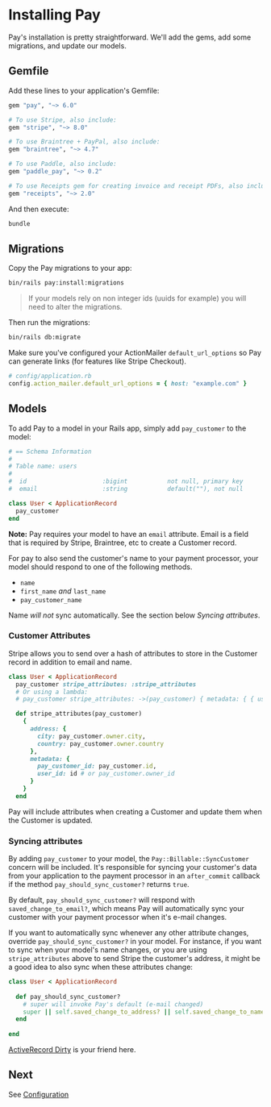 # Installing Pay

Pay's installation is pretty straightforward. We'll add the gems, add some migrations, and update our models.

## Gemfile

Add these lines to your application's Gemfile:

```ruby
gem "pay", "~> 6.0"

# To use Stripe, also include:
gem "stripe", "~> 8.0"

# To use Braintree + PayPal, also include:
gem "braintree", "~> 4.7"

# To use Paddle, also include:
gem "paddle_pay", "~> 0.2"

# To use Receipts gem for creating invoice and receipt PDFs, also include:
gem "receipts", "~> 2.0"
```

And then execute:

```bash
bundle
```

## Migrations

Copy the Pay migrations to your app:

````bash
bin/rails pay:install:migrations
````

>If your models rely on non integer ids (uuids for example) you will need to alter the migrations.

Then run the migrations:

```bash
bin/rails db:migrate
```

Make sure you've configured your ActionMailer `default_url_options` so Pay can generate links (for features like Stripe Checkout).

```ruby
# config/application.rb
config.action_mailer.default_url_options = { host: "example.com" }
```

## Models

To add Pay to a model in your Rails app, simply add `pay_customer` to the model:

```ruby
# == Schema Information
#
# Table name: users
#
#  id                     :bigint           not null, primary key
#  email                  :string           default(""), not null

class User < ApplicationRecord
  pay_customer
end
```

**Note:** Pay requires your model to have an `email` attribute. Email is a field that is required by Stripe, Braintree, etc to create a Customer record.

For pay to also send the customer's name to your payment processor, your model should respond to one of the following methods.

* `name`
* `first_name` _and_ `last_name`
* `pay_customer_name`

Name _will not_ sync automatically. See the section below _Syncing attributes_.

### Customer Attributes

Stripe allows you to send over a hash of attributes to store in the Customer record in addition to email and name.

```ruby
class User < ApplicationRecord
  pay_customer stripe_attributes: :stripe_attributes
  # Or using a lambda:
  # pay_customer stripe_attributes: ->(pay_customer) { metadata: { { user_id: pay_customer.owner_id } } }

  def stripe_attributes(pay_customer)
    {
      address: {
        city: pay_customer.owner.city,
        country: pay_customer.owner.country
      },
      metadata: {
        pay_customer_id: pay_customer.id,
        user_id: id # or pay_customer.owner_id
      }
    }
  end
```

Pay will include attributes when creating a Customer and update them when the Customer is updated.

### Syncing attributes

By adding `pay_customer` to your model, the `Pay::Billable::SyncCustomer` concern will be included. It's responsible for syncing your customer's data from your application to the payment processor in an `after_commit` callback if the method `pay_should_sync_customer?` returns `true`.

By default, `pay_should_sync_customer?` will respond with `saved_change_to_email?`, which means Pay will automatically sync your customer with your payment processor when it's e-mail changes.

If you want to automatically sync whenever any other attribute changes, override `pay_should_sync_customer?` in your model. For instance, if you want to sync when your model's name changes, or you are using `stripe_attributes` above to send Stripe the customer's address, it might be a good idea to also sync when these attributes change:

```rb
class User < ApplicationRecord
  
  def pay_should_sync_customer?
    # super will invoke Pay's default (e-mail changed)
    super || self.saved_change_to_address? || self.saved_change_to_name?
  end
  
end
```

[ActiveRecord Dirty](https://api.rubyonrails.org/classes/ActiveRecord/AttributeMethods/Dirty.html) is your friend here.

## Next

See [Configuration](2_configuration.md)

